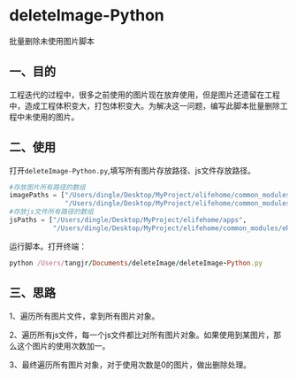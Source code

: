 # deleteImage-Python
批量删除未使用图片脚本

## 一、目的
工程迭代的过程中，很多之前使用的图片现在放弃使用，但是图片还遗留在工程中，造成工程体积变大，打包体积变大。为解决这一问题，编写此脚本批量删除工程中未使用的图片。

## 二、使用
打开`deleteImage-Python.py`,填写所有图片存放路径、js文件存放路径。

``` python
#存放图片所有路径的数组
imagePaths = ["/Users/dingle/Desktop/MyProject/elifehome/common_modules/image",
              "/Users/dingle/Desktop/MyProject/elifehome/common_modules/image-new"]
#存放js文件所有路径的数组
jsPaths = ["/Users/dingle/Desktop/MyProject/elifehome/apps",
           "/Users/dingle/Desktop/MyProject/elifehome/common_modules/ehomekit"]
```

运行脚本。打开终端：
``` ruby
python /Users/tangjr/Documents/deleteImage/deleteImage-Python.py
```

## 三、思路
1、遍历所有图片文件，拿到所有图片对象。

2、遍历所有js文件，每一个js文件都比对所有图片对象。如果使用到某图片，那么这个图片的使用次数加一。

3、最终遍历所有图片对象，对于使用次数是0的图片，做出删除处理。


